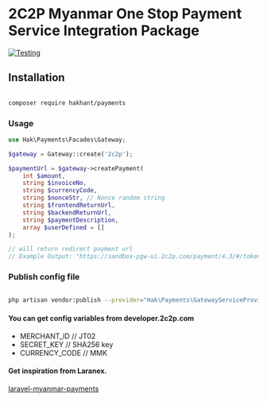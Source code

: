 # 2C2P Myanmar One Stop Payment Service Integration Package

[![Testing](https://github.com/hakhant21/myanmar-payments/actions/workflows/main.yml/badge.svg?branch=main)](https://github.com/hakhant21/myanmar-payments/actions/workflows/main.yml)

## Installation
```bash

composer require hakhant/payments

```
### Usage 

```php
use Hak\Payments\Facades\Gateway;

$gateway = Gateway::create('2c2p');

$paymentUrl = $gateway->createPayment(
    int $amount, 
    string $invoiceNo, 
    string $currencyCode, 
    string $nonceStr, // Nonce random string 
    string $frontendReturnUrl, 
    string $backendReturnUrl, 
    string $paymentDescription, 
    array $userDefined = []
);

// will return redirect payment url 
// Example Output: "https://sandbox-pgw-ui.2c2p.com/payment/4.3/#/token/kSAops9Zwhos8hSTSeLTUfpHWx5Z92B%2bH%2boP1feNEaIJJzV7xpt1Zj8xSRgE%3d" 

```

### Publish config file

```bash

php artisan vendor:publish --provider="Hak\Payments\GatewayServiceProvider" --tag="gateway"

```

#### You can get config variables from developer.2c2p.com 
  * MERCHANT_ID // JT02 
  * SECRET_KEY // SHA256 key
  * CURRENCY_CODE // MMK
  
#### Get inspiration from Laranex.

[laravel-myanmar-payments](https://github.com/laranex/laravel-myanmar-payments.git)


